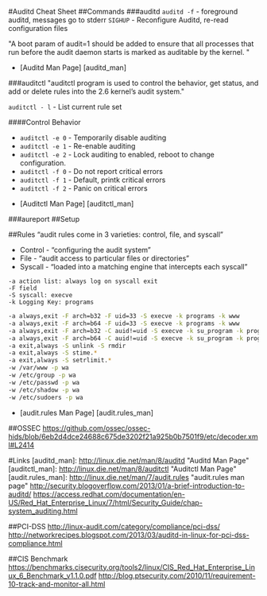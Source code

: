 #Auditd Cheat Sheet 
##Commands
###auditd
```auditd -f``` - foreground auditd, messages go to stderr
```SIGHUP``` - Reconfigure Auditd, re-read configuration files 

"A boot param of audit=1 should be added to ensure that all processes that run before the audit daemon starts is marked as auditable by the kernel. "
- [Auditd Man Page] [auditd_man]

###auditctl
"auditctl program is used to control the behavior, get status, and add or delete rules into the 2.6 kernel’s audit system."

```auditctl - l``` - List current rule set

####Control Behavior 
   * ```auditctl -e 0``` - Temporarily disable auditing 
   * ```auditctl -e 1``` - Re-enable auditing
   * ```auditctl -e 2``` - Lock auditing to enabled, reboot to change configuration. 
   * ```auditctl -f 0``` - Do not report critical errors 
   * ```auditctl -f 1``` - Default, printk critical errors 
   * ```auditctl -f 2``` - Panic on critical errors 
- [Auditctl Man Page] [auditctl_man]

###aureport 
##Setup 

##Rules
“audit rules come in 3 varieties: control, file, and syscall”
  * Control - “configuring the audit system”
  * File - “audit access to particular files or directories”
  * Syscall - “loaded into a matching engine that intercepts each syscall”
```
-a action list: always log on syscall exit
-F field 
-S syscall: execve
-k Logging Key: programs
```
```bash
-a always,exit -F arch=b32 -F uid=33 -S execve -k programs -k www
-a always,exit -F arch=b64 -F uid=33 -S execve -k programs -k www
-a always,exit -F arch=b32 -C auid!=uid -S execve -k su_program -k programs
-a always,exit -F arch=b64 -C auid!=uid -S execve -k su_program -k programs
-a exit,always -S unlink -S rmdir
-a exit,always -S stime.*
-a exit,always -S setrlimit.*
-w /var/www -p wa
-w /etc/group -p wa
-w /etc/passwd -p wa
-w /etc/shadow -p wa
-w /etc/sudoers -p wa
```
- [audit.rules Man Page] [audit.rules_man]

##OSSEC
https://github.com/ossec/ossec-hids/blob/6eb2d4dce24688c675de3202f21a925b0b7501f9/etc/decoder.xml#L2414

#Links
[auditd_man]: http://linux.die.net/man/8/auditd  "Auditd Man Page"
[auditctl_man]: http://linux.die.net/man/8/auditctl  "Auditctl Man Page"
[audit.rules_man]: http://linux.die.net/man/7/audit.rules  "audit.rules man page"
http://security.blogoverflow.com/2013/01/a-brief-introduction-to-auditd/
https://access.redhat.com/documentation/en-US/Red_Hat_Enterprise_Linux/7/html/Security_Guide/chap-system_auditing.html

##PCI-DSS
http://linux-audit.com/category/compliance/pci-dss/
http://networkrecipes.blogspot.com/2013/03/auditd-in-linux-for-pci-dss-compliance.html


##CIS Benchmark
https://benchmarks.cisecurity.org/tools2/linux/CIS_Red_Hat_Enterprise_Linux_6_Benchmark_v1.1.0.pdf
http://blog.ptsecurity.com/2010/11/requirement-10-track-and-monitor-all.html

